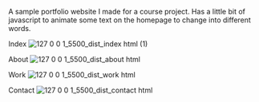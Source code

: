 A sample portfolio website I made for a course project. Has a little bit of javascript to animate some text on the homepage to change into different words.

Index
![127 0 0 1_5500_dist_index html (1)](https://github.com/Tshepha/Various-Website-Projects/assets/137649487/7933b41e-4e17-48d4-b04e-9c51641ef10b)

About
![127 0 0 1_5500_dist_about html](https://github.com/Tshepha/Various-Website-Projects/assets/137649487/981e053d-8363-42bb-ada4-ccdc7876f94f)

Work
![127 0 0 1_5500_dist_work html](https://github.com/Tshepha/Various-Website-Projects/assets/137649487/ff396fce-4a8b-4bfe-9262-32156b5bcbbb)

Contact
![127 0 0 1_5500_dist_contact html](https://github.com/Tshepha/Various-Website-Projects/assets/137649487/19ffb52f-b124-4fc7-924e-915e29caa229)
